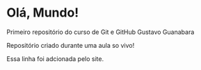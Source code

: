# Olá, Mundo!
 Primeiro repositório do curso de Git e GitHub Gustavo Guanabara

 Repositório criado durante uma aula so vivo!
 
 Essa linha foi adcionada pelo site.
